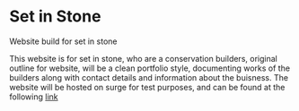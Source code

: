 # Set in Stone

Website build for set in stone

This website is for set in stone, who are a conservation builders, original outline for website, will be a clean portfolio style, documenting works of the builders along with contact details and information about the buisness. The website will be hosted on surge for test purposes, and can be found at the following [link](http://setinstone.surge.sh/#about)
